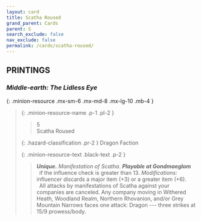 ```yaml
---
layout: card
title: Scatha Roused
grand_parent: Cards
parent: S
search_exclude: false
nav_exclude: false
permalink: /cards/scatha-roused/
---
```


## PRINTINGS


### _Middle-earth: The Lidless Eye_

{: .minion-resource .mx-sm-6 .mx-md-8 .mx-lg-10 .mb-4 }
> {: .minion-resource-name .p-1 .pl-2 }
> > <div class="hazard-mp">5</div>
> > <div class="card-name">Scatha Roused</div>
>
> {: .hazard-classification .pr-2 }
> Dragon Faction
>
> {: .minion-resource-text .black-text .p-2 }
> > _**Unique.**_ _Manifestation of Scatha_. ***Playable at Gondmaeglom*** <br>&ensp;if the influence check is greater than 13.  _Modifications:_ influencer discards a major item (+3) or a greater item (+6). <br>&ensp;All attacks by manifestations of Scatha against your companies are canceled. Any company moving in Withered Heath, Woodland Realm, Northern Rhovanion, and/or Grey Mountain Narrows faces one attack: Dragon --- three strikes at 15/9 prowess/body. 
> 
